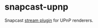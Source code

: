 # snapcast-upnp
Snapcast [stream plugin](https://github.com/badaix/snapcast/blob/develop/doc/json_rpc_api/stream_plugin.md) for UPnP renderers.
